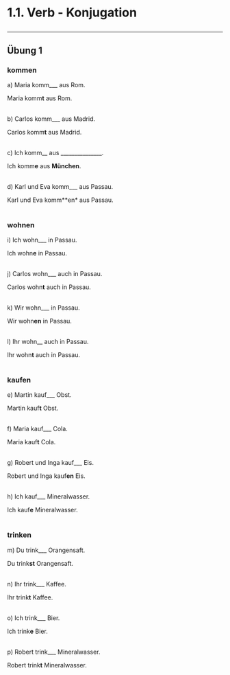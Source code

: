 # 1.1. Verb - Konjugation<hr/>

## Übung 1

### kommen

a) Maria komm___ aus Rom.

Maria komm**t** aus Rom.<br/><br/>

b) Carlos komm___ aus Madrid.

Carlos komm**t** aus Madrid.<br/><br/>

c) Ich komm__ aus _______________.

Ich komm**e** aus **München**.<br/><br/>

d) Karl und Eva komm___ aus Passau.

Karl und Eva komm**en* aus Passau.<br/><br/>

### wohnen

i) Ich wohn___ in Passau.

Ich wohn**e** in Passau.<br/><br/>

j) Carlos wohn___ auch in Passau.

Carlos wohn**t** auch in Passau.<br/><br/>

k) Wir wohn___ in Passau.

Wir wohn**en** in Passau.<br/><br/>

l) Ihr wohn__ auch in Passau.

Ihr wohn**t** auch in Passau.<br/><br/>

### kaufen

e) Martin kauf___ Obst.

Martin kauf**t** Obst.<br/><br/>

f) Maria kauf___ Cola.

Maria kauf**t** Cola.<br/><br/>

g) Robert und Inga kauf___ Eis.

Robert und Inga kauf**en** Eis.<br/><br/>

h) Ich kauf___ Mineralwasser.

Ich kauf**e** Mineralwasser.<br/><br/>

### trinken

m) Du trink___ Orangensaft.

Du trink**st** Orangensaft.<br/><br/>

n) Ihr trink___ Kaffee.

Ihr trink**t** Kaffee.<br/><br/>

o) Ich trink___ Bier.

Ich trink**e** Bier.<br/><br/>

p) Robert trink___ Mineralwasser.

Robert trink**t** Mineralwasser.<br/><br/><br/>


